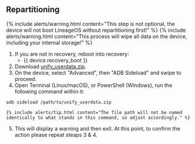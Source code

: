 ## Repartitioning

{% include alerts/warning.html content="This step is not optional, the device will not boot LineageOS without repartitioning first!" %}
{% include alerts/warning.html content="This process will wipe all data on the device, including your internal storage!" %}
1. If you are not in recovery, reboot into recovery:
    * {{ device.recovery_boot }}
2. Download [unify_userdata.zip](https://mega.nz/folder/mttySaCY#IcRH1F_xeBdK_i1gpTOjqg).
3. On the device, select "Advanced", then "ADB Sideload" and swipe to proceed.
4. Open Terminal (Linux/macOS), or PowerShell (Windows), run the following command within it:
```
adb sideload /path/to/unify_userdata.zip
```
    {% include alerts/tip.html content="The file path will not be named identically to what stands in this command, so adjust accordingly." %}
5. This will display a warning and then exit. At this point, to confirm the action please repeat steaps 3 & 4.
